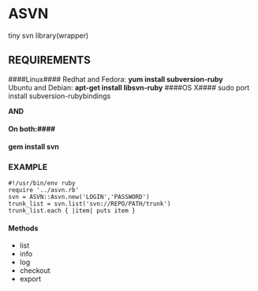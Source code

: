 ASVN
====

tiny svn library(wrapper)

REQUIREMENTS
------------

####Linux####
  Redhat and Fedora: **yum install subversion-ruby**  
  Ubuntu and Debian: **apt-get install libsvn-ruby**
####OS X####
  sudo port install subversion-rubybindings

**AND**
####  On both:####
  **gem install svn**


### EXAMPLE ###
    #!/usr/bin/env ruby
    require '../asvn.rb'
    svn = ASVN::Asvn.new('LOGIN','PASSWORD')
    trunk_list = svn.list('svn://REPO/PATH/trunk')
    trunk_list.each { |item| puts item }

#### Methods ####
- list
- info
- log
- checkout
- export

